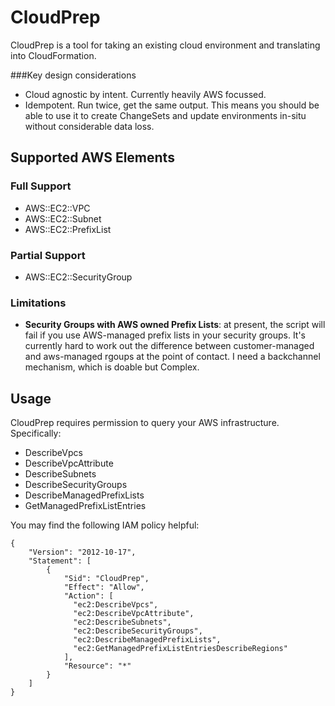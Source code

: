 # CloudPrep

CloudPrep is a tool for taking an existing cloud environment and translating into CloudFormation.

###Key design considerations
* Cloud agnostic by intent.  Currently heavily AWS focussed.
* Idempotent.  Run twice, get the same output.  This means you should be able to use it to create ChangeSets and update
  environments in-situ without considerable data loss.

## Supported AWS Elements
 
### Full Support
* AWS::EC2::VPC
* AWS::EC2::Subnet
* AWS::EC2::PrefixList
  
### Partial Support
* AWS::EC2::SecurityGroup

### Limitations

* **Security Groups with AWS owned Prefix Lists**: at present, the script will fail if you use AWS-managed prefix lists in your
  security groups.  It's currently hard to work out the difference between customer-managed and aws-managed rgoups at the 
  point of contact.  I need a backchannel mechanism, which is doable but Complex.
  

## Usage

CloudPrep requires permission to query your AWS infrastructure. Specifically:

* DescribeVpcs
* DescribeVpcAttribute
* DescribeSubnets
* DescribeSecurityGroups
* DescribeManagedPrefixLists
* GetManagedPrefixListEntries

You may find the following IAM policy helpful:

````
{
    "Version": "2012-10-17",
    "Statement": [
        {
            "Sid": "CloudPrep",
            "Effect": "Allow",
            "Action": [ 
              "ec2:DescribeVpcs",
              "ec2:DescribeVpcAttribute",
              "ec2:DescribeSubnets",
              "ec2:DescribeSecurityGroups",
              "ec2:DescribeManagedPrefixLists",
              "ec2:GetManagedPrefixListEntriesDescribeRegions"
            ],
            "Resource": "*"
        }
    ]
}
````
